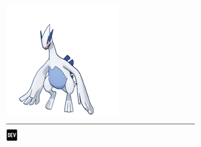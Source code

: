 <div style="text-align: center: width: 100%">
    <img src="https://github.com/kouul/kouul/blob/master/icons/lugia.gif" height="300px" width="300px">
    <hr />
    <a href="https://dev.to/kouul" target="_blank">
        <img src="https://github.com/kouul/kouul/blob/master/icons/devto.svg" target="_blank" height="30px" width="30px">
    </a>
</div>